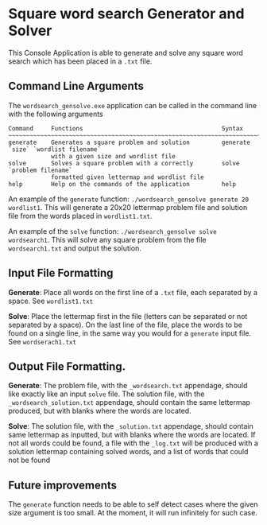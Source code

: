 # Square word search Generator and Solver

This Console Application is able to generate and solve any square word search which has been placed in a `.txt` file.

## Command Line Arguments

The `wordsearch_gensolve.exe` application can be called in the command line with the following arguments

    Command     Functions                                       Syntax 
    ~~~~~~~~~~~~~~~~~~~~~~~~~~~~~~~~~~~~~~~~~~~~~~~~~~~~~~~~~~~~~~~~~~~~~~~~~
    generate    Generates a square problem and solution         generate `size` `wordlist filename`
                with a given size and wordlist file
    solve       Solves a square problem with a correctly        solve `problem filename`
                formatted given lettermap and wordlist file
    help        Help on the commands of the application         help

An example of the `generate` function: `./wordsearch_gensolve generate 20 wordlist1`. This will generate a 20x20 lettermap problem file and solution file from the words placed in `wordlist1.txt`.

An example of the `solve` function: `./wordsearch_gensolve solve wordsearch1`. This will solve any square problem from the file `wordsearch1.txt` and output the solution.

## Input File Formatting

**Generate**: Place all words on the first line of a `.txt` file, each separated by a space. See `wordlist1.txt`

**Solve**: Place the lettermap first in the file (letters can be separated or not separated by a space). On the last line of the file, place the words to be found on a single line, in the same way you would for a `generate` input file. See `wordserach1.txt`

## Output File Formatting.

**Generate**: The problem file, with the `_wordsearch.txt` appendage, should like exactly like an input `solve` file. The solution file, with the `_wordsearch_solution.txt` appendage, should contain the same lettermap produced, but with blanks where the words are located.

**Solve**: The solution file, with the `_solution.txt` appendage, should contain same lettermap as inputted, but with blanks where the words are located. If not all words could be found, a file with the `_log.txt` will be produced with a solution lettermap containing solved words, and a list of words that could not be found

## Future improvements

The `generate` function needs to be able to self detect cases where the given size argument is too small. At the moment, it will run infinitely for such case.